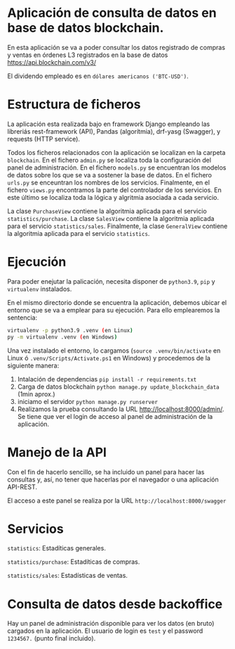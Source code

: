 # Aplicación de consulta de datos en base de datos blockchain.

En esta aplicación se va a poder consultar los datos registrado de compras y ventas en órdenes L3 registrados en la base de datos https://api.blockchain.com/v3/

El dividendo empleado es en `dólares americanos ('BTC-USD')`.

# Estructura de ficheros

La aplicación esta realizada bajo en framework Django empleando las libreriás rest-framework (API), Pandas (algorítmia), drf-yasg (Swagger), y requests (HTTP service).

Todos los ficheros relacionados con la aplicación se localizan en la carpeta `blockchain`. En el fichero `admin.py` se localiza toda la configuración del panel de administración. En el fichero `models.py` se encuentran los modelos de datos sobre los que se va a sostener la base de datos. En el fichero `urls.py` se enceuntran los nombres de los servicios. Finalmente, en el fichero `views.py` encontramos la parte del controlador de los servicios. En este último se localiza toda la lógica y algritmia asociada a cada servicio.

La clase `PurchaseView` contiene la algoritmia aplicada para el servicio `statistics/purchase`. La clase `SalesView` contiene la algoritmia aplicada para el servicio `statistics/sales`. Finalmente, la clase `GeneralView` contiene la algoritmia aplicada para el servicio `statistics`.

# Ejecución

Para poder enejutar la palicación, necesita disponer de `python3.9`, `pip` y `virtualenv` instalados.

En el mismo directorio donde se encuentra la aplicación, debemos ubicar el entorno que se va a emplear para su ejecución. Para ello emplearemos la sentencia:
```bash
virtualenv -p python3.9 .venv (en Linux)
py -m virtualenv .venv (en Windows)
```

Una vez instalado el entorno, lo cargamos (`source .venv/bin/activate` en Linux ó `.venv/Scripts/Activate.ps1` en Windows) y procedemos de la siguiente manera:

1. Intalación de dependencias `pip install -r requirements.txt`
2. Carga de datos blockchain `python manage.py update_blockchain_data` (1min aprox.)
3. iniciamo el servidor `python manage.py runserver`
4. Realizamos la prueba consultando la URL [http://localhost:8000/admin/](http://localhost:8000/admin/). Se tiene que ver el login de acceso al panel de administración de la aplicación.

# Manejo de la API

Con el fin de hacerlo sencillo, se ha incluido un panel para hacer las consultas y, así, no tener que hacerlas por el navegador o una aplicación API-REST.

El acceso a este panel se realiza por la URL `http://localhost:8000/swagger`

# Servicios

`statistics`: Estadíticas generales.

`statistics/purchase`: Estadíticas de compras.

`statistics/sales`: Estadísticas de ventas.

# Consulta de datos desde backoffice

Hay un panel de administración disponible para ver los datos (en bruto) cargados en la aplicación. El usuario de login es `test` y el password `1234567.` (punto final incluido).